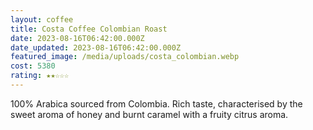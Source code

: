 ```yaml
---
layout: coffee
title: Costa Coffee Colombian Roast
date: 2023-08-16T06:42:00.000Z
date_updated: 2023-08-16T06:42:00.000Z
featured_image: /media/uploads/costa_colombian.webp
cost: 5380
rating: ★★☆☆☆
---
```

100% Arabica sourced from Colombia. Rich taste, characterised by the sweet aroma of honey and burnt caramel with a fruity citrus aroma.

